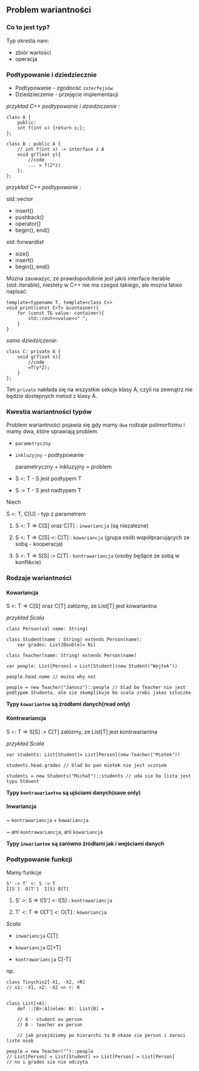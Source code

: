 ## Problem wariantności

### Co to jest typ?

Typ określa nam:

- zbiór wartości
- operacja

### Podtypowanie i dziedziecznie

- Podtypowanie - zgodność `interfejsów`
- Dziedzieczenie - przejęcie implementacji

_przykład C++ podtypowanie i dziedziczenie_ :

    class A {
        public:
        int f(int x) {return x;};
    };

    class B : public A {
        // int f(int x) -> interface z A
        void g(float y){
            //code
            ... = f(2*z)
        };
    };

_przykład C++ podtypowanie_ :

std::vector<T>

- insert()
- pushback()
- operator[]
- begin(), end()

std::forwardlist<T>

- size()
- insert()
- begin(), end()

Mozna zauwazyc, ze prawdopodobnie jest jakiś interface iterable (std::iterable<T>),
niestety w C++ nie ma czegoś takiego, ale mozna łatwo napisać:

    template<typename T, template<class C>>
    void print(const C<T> &container){
        for (const T& value: container){
            std::cout<<value<<" ";
        }
    }

_samo dziedziczenie_:

    class C: private A {
        void g(float x){
            //code
            =f(y*2);
        }
    };

Ten `private` nakłada się na wszystkie sekcje klasy A, czyli na zewnątrz nie będzie dostepnych metod z klasy A.

### Kwestia wariantności typów

Problem wariantności pojawia się gdy mamy `dwa` rodzaje polimorfizmu i mamy dwa, które sprawiają problem.

- `parametryczny`
- `inkluzyjny` - podtypowanie

  parametryczny + inkluzyjny = problem

- S <: T - S jest podtypem T

- S :> T - S jest nadtypem T

Niech

S <: T, C[U] - typ z parametrem

1. S <: T => C[S] oraz C[T] : `inwariancja` (są niezalezne)

2. S <: T => C[S] <: C[T] : `kowariancja` (grupa osób współpracujących ze sobą - kooperacja)

3. S <: T => S[S] :> C[T] : `kontrawariancja` (osoby będące ze sobą w konflikcie)

### Rodzaje wariantności

#### Kowariancja

S <: T => C[S] oraz C[T]
załózmy, ze List[T] jest kowariantna

_przykład Scala_

    class Person(val name: String)

    class Student(name : String) extends Person(name):
        var grades: List[Double]= Nil

    class Teacher(name: String) extends Person(name)

    var people: List[Person] = List[Student](new Student("Wojtek"))

    people.head.name // mozna why not

    people = new Teacher("Janusz")::people // blad bo Teacher nie jest podtypem Studenta, ale sie skomplikuje bo scala zrobi jakas sztuczke

**Typy `kowariantne` są źródłami danych(read only)**

#### Kontrwariancja

S <: T => S[S] :> C[T]
załózmy, ze List[T] jest kontrwariantna

_przykład Scala_

    var students: List[Student]= List[Person](new Teacher("Mietek"))

    students.head.grades // blad bo pan mietek nie jest uczniem

    students = new Students("Michał")::students // uda sie bo lista jest typu Stduent

**Typy `kontrawariantne` są ujściami danych(save only)**

#### Inwariancja

~ `kontrawariancja` + `kowariancja`

~ ani `kontrawariancja`, ani `kowariancja`

**Typy `inwariantne` są zarówno źródłami jak i wejściami danych**

### Podtypowanie funkcji

Mamy funkcje

    S' -> T' <: S -> T
    I[S']  O[T']  I[S] O[T]

1. S' >: S => I[S'] <: I[S] : `kontrawariancja`

2. T' <: T => O[T'] <: O[T] : `kowariancja`

_Scala_

- `inwariancja` C[T]

- `kowariancja` C[+T]

- `kontrawariancja` C[-T]

np.

    class Tinychin2[-X1, -X2, +R]
    // x1: -X1, x2: -X2 => r: R


    class List[+A]:
        def ::[B>:A](elem: B): List[B] =

        // A - student ex person
        // B - teacher ex person

        // jak przejdziemy po hierarchi to B okaze sie person i zwroci liste osob

    people = new Teacher("")::people
    // List[Person] = List[Student] => List[Person] = List[Person]
    // no i grades sie nie odczyta
